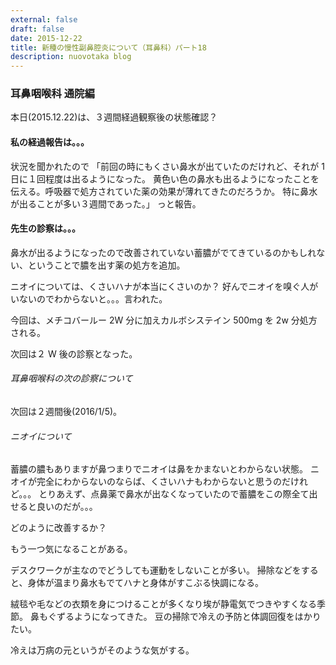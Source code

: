 ```yaml
---
external: false
draft: false
date: 2015-12-22
title: 新種の慢性副鼻腔炎について（耳鼻科）パート18
description: nuovotaka blog
---
```


### 耳鼻咽喉科 通院編

本日(2015.12.22)は、３週間経過観察後の状態確認？

#### 私の経過報告は。。。

状況を聞かれたので
「前回の時にもくさい鼻水が出ていたのだけれど、それが 1 日に１回程度は出るようになった。
黄色い色の鼻水も出るようになったことを伝える。呼吸器で処方されていた薬の効果が薄れてきたのだろうか。
特に鼻水が出ることが多い３週間であった。」
っと報告。

#### 先生の診察は。。。

鼻水が出るようになったので改善されていない蓄膿がでてきているのかもしれない、ということで膿を出す薬の処方を追加。

ニオイについては、くさいハナが本当にくさいのか？
好んでニオイを嗅ぐ人がいないのでわからないと。。。言われた。

今回は、メチコバールー 2W 分に加えカルボシステイン 500mg を 2w 分処方される。

次回は２ W 後の診察となった。

###### 耳鼻咽喉科の次の診察について

次回は２週間後(2016/1/5)。

###### ニオイについて

蓄膿の膿もありますが鼻つまりでニオイは鼻をかまないとわからない状態。
ニオイが完全にわからないのならば、くさいハナもわからないと思うのだけれど。。。
とりあえず、点鼻薬で鼻水が出なくなっていたので蓄膿をこの際全て出せると良いのだが。。。

どのように改善するか？

もう一つ気になることがある。

デスクワークが主なのでどうしても運動をしないことが多い。
掃除などをすると、身体が温まり鼻水もでてハナと身体がすこぶる快調になる。

絨毯や毛などの衣類を身につけることが多くなり埃が静電気でつきやすくなる季節。
鼻もぐずるようになってきた。
豆の掃除で冷えの予防と体調回復をはかりたい。

冷えは万病の元というがそのような気がする。
